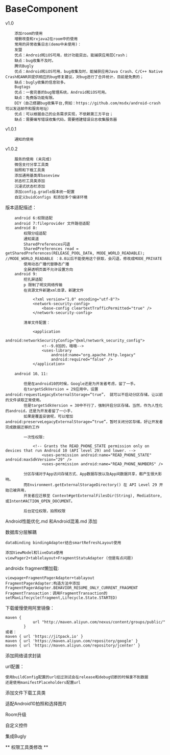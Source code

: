 # BaseComponent
v1.0

        添加room的使用
        增删改查和rxjava2在room中的使用
        常用的异常收集日志(demo中未使用)：
        友盟
        优点：Android和iOS可用，统计功能突出，能捕获应用层Crash；
        缺点：bug收集不及时。
        腾讯Bugly
        优点：Android和iOS可用，bug收集及时，能捕获应用Java Crash、C/C++ Native Crash和ANR并提供相应的bug修复建议，对bug进行了合并统计，目前是免费的；
        缺点：bugly收集的信息较多。
        Bugtags
        优点：一套完善的bug管理系统，Android和iOS可用。
        缺点：免费版功能有限。
        DIY（自己搭建bug收集平台,例如：https://github.com/msdx/android-crash  可以发送邮件和服务地址）
        优点：可以根据自己的业务需求实现，不依赖第三方平台；
        缺点：需要编写错误收集代码，需要搭建错误日志收集服务器

v1.0.1

        通知的使用
v1.0.2

        服务的使用 (未完成)
        微信支付分享工具类
        拍照和下载工具类
        添加通用基类库baseview
        状态栏工具类添加
        沉浸式状态栏添加
        添加config.gradle版本统一配置
        自定义buidConfigs 和添加多个编译环境

版本适配描述：

        android 6:权限适配
        android 7:fileprovider 文件路径适配
        android 8:
            权限分组适配
            通知渠道
            SharedPreferences闪退
            SharedPreferences read = getSharedPreferences(RELEASE_POOL_DATA, MODE_WORLD_READABLE); //MODE_WORLD_READABLE ：8.0以后不能使用这个获取，会闪退，修改成MODE_PRIVATE
            使用动态广播代替静态广播
            全屏透明页面不允许设置方向
        android 9:
            挖孔屏适配
            p 限制了明文网络传输
            在资源文件新建xml目录，新建文件

                <?xml version="1.0" encoding="utf-8"?>
                <network-security-config>
                    <base-config cleartextTrafficPermitted="true" />
                </network-security-config>

            清单文件配置：

                <application
                    android:networkSecurityConfig="@xml/network_security_config">
                    <!--9.0加的，哦哦-->
                    <uses-library
                        android:name="org.apache.http.legacy"
                        android:required="false" />
                </application>

        android 10、11:

            但是在android10的时候，Google还是为开发者考虑，留了一手。
            在targetSdkVersion = 29应用中，设置android:requestLegacyExternalStorage=“true”， 就可以不启动分区存储，让以前的文件读取正常使用。
            但是targetSdkVersion = 30中不行了，强制开启分区存储。当然，作为人性化的android，还是为开发者留了一小手，
            如果是覆盖安装呢，可以增加android:preserveLegacyExternalStorage=“true”，暂时关闭分区存储，好让开发者完成数据迁移的工作

            一次性权限:

                <!-- Grants the READ_PHONE_STATE permission only on devices that run Android 10 (API level 29) and lower. -->
                    <uses-permission android:name="READ_PHONE_STATE" android:maxSdkVersion="29" />
                    <uses-permission android:name="READ_PHONE_NUMBERS" />

            分区存储对于App访问存储方式、App数据存放以及App间数据共享，都产生很大影响。
            而Environment.getExternalStorageDirectory() 在 API Level 29 开始已被弃用，
            开发者应迁移至 Context#getExternalFilesDir(String), MediaStore, 或Intent#ACTION_OPEN_DOCUMENT。
            
            后台定位权限，拍照权限
            
            
Android性能优化.md 和Android混淆.md 添加


数据库分层解耦

    dataBinding bindingAdapter结合smartRefreshLayout使用

    添加ViewModel和liveData使用
    viewPager2+tablelayout+FragmentStatuAdapter (但是有点问题)
        
androidx fragment懒加载:

    viewpage+FragmentPagerAdapter+tablayout
    FragmentPagerAdapter:构造方法中添加 FragmentPagerAdapter.BEHAVIOR_RESUME_ONLY_CURRENT_FRAGMENT
    FragmentTransaction：调用FragmentTransaction的setMaxLifecycle(fragment,Lifecycle.State.STARTED)
            
            
下载缓慢使用阿里镜像：
            
    maven {
                url "http://maven.aliyun.com/nexus/content/groups/public/"
            }
    或者：
    maven { url 'https://jitpack.io' }
    maven { url 'https://maven.aliyun.com/repository/google' }
    maven { url 'https://maven.aliyun.com/repository/jcenter' }
           
添加网络请求封装
 
url配置：
    
    使用buildConfig配置的url经过测试会在release和debug切断的时候拿不到数据
    还是使用manifestPlaceholders配置url
    
添加文件下载工具类

适配Android10拍照和选择图片
            
Room升级

自定义控件

集成Bugly

** 权限工具类修改 **
